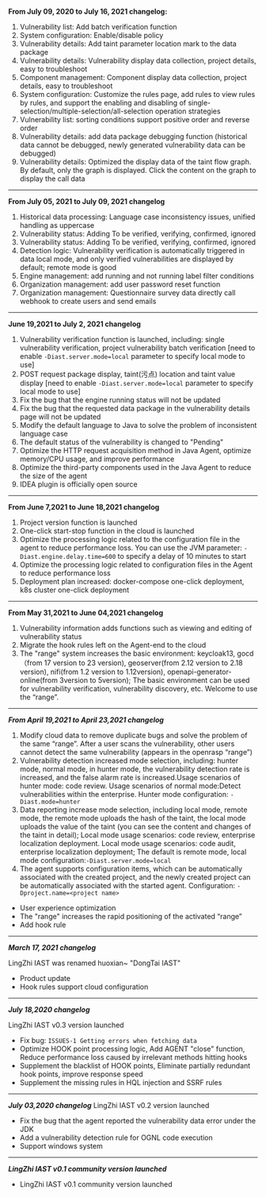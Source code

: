 **From July 09, 2020 to July 16, 2021 changelog:** 
1. Vulnerability list:  Add batch verification function
2. System configuration:  Enable/disable policy
3. Vulnerability details: Add taint parameter location mark to the data package
4. Vulnerability details: Vulnerability display data collection, project details, easy to troubleshoot
5. Component management: Component display data collection, project details, easy to troubleshoot
6. System configuration: Customize the rules page, add rules to view rules by rules, and support the enabling and disabling of single-selection/multiple-selection/all-selection operation strategies
7. Vulnerability list: sorting conditions support positive order and reverse order
8. Vulnerability details: add data package debugging function (historical data cannot be debugged, newly generated vulnerability data can be debugged)
9. Vulnerability details: Optimized the display data of the taint flow graph. By default, only the graph is displayed. Click the content on the graph to display the call data

****

**From July 05, 2021 to July 09, 2021 changelog**
1. Historical data processing: Language case inconsistency issues, unified handling as uppercase
2. Vulnerability status: Adding To be verified, verifying, confirmed, ignored
3. Vulnerability status: Adding To be verified, verifying, confirmed, ignored
4. Detection logic: Vulnerability verification is automatically triggered in data local mode, and only verified vulnerabilities are displayed by default; remote mode is good
5. Engine management: add running and not running label filter conditions
6. Organization management: add user password reset function
7. Organization management: Questionnaire survey data directly call webhook to create users and send emails

****

**June 19,2021 to July 2, 2021 changelog**
1. Vulnerability verification function is launched, including: single vulnerability verification, project vulnerability batch verification [need to enable `-Diast.server.mode=local` parameter to specify local mode to use]
2. POST request package display, taint(污点) location and taint value display [need to enable `-Diast.server.mode=local` parameter to specify local mode to use]
3. Fix the bug that the engine running status will not be updated
4. Fix the bug that the requested data package in the vulnerability details page will not be updated
5. Modify the default language to Java to solve the problem of inconsistent language case
6. The default status of the vulnerability is changed to "Pending"
7. Optimize the HTTP request acquisition method in Java Agent, optimize memory/CPU usage, and improve performance
8. Optimize the third-party components used in the Java Agent to reduce the size of the agent
9. IDEA plugin is officially open source

****

**From June 7,2021 to June 18,2021 changelog**

1. Project version function is launched
2. One-click start-stop function in the cloud is launched
3. Optimize the processing logic related to the configuration file in the agent to reduce performance loss. You can use the JVM parameter: `-Diast.engine.delay.time=600` to specify a delay of 10 minutes to start
4. Optimize the processing logic related to configuration files in the Agent to reduce performance loss
5. Deployment plan increased: docker-compose one-click deployment, k8s cluster one-click deployment
****

**From May 31,2021 to June 04,2021 changelog**

1. Vulnerability information adds functions such as viewing and editing of vulnerability status
2. Migrate the hook rules left on the Agent-end to the cloud
3. The "range" system increases the basic environment: keycloak13, gocd（from 17 version to 23 version), geoserver(from 2.12 version to 2.18 version), nifi(from 1.2 version to 1.12version), openapi-generator-online(from 3version to 5version); The basic environment can be used for vulnerability verification, vulnerability discovery, etc. Welcome to use the “range”.
****

***From April 19,2021 to April 23,2021 changelog***
1. Modify cloud data to remove duplicate bugs and solve the problem of the same “range”. After a user scans the vulnerability, other users cannot detect the same vulnerability (appears in the openrasp “range”)
2. Vulnerability detection increased mode selection, including: hunter mode, normal mode, in hunter mode, the vulnerability detection rate is increased, and the false alarm rate is increased.Usage scenarios of hunter mode: code review. Usage scenarios of normal mode:Detect vulnerabilities within the enterprise. Hunter mode configuration: `-Diast.mode=hunter`
3. Data reporting increase mode selection, including local mode, remote mode, the remote mode uploads the hash of the taint, the local mode uploads the value of the taint (you can see the content and changes of the taint in detail); Local mode usage scenarios: code review, enterprise localization deployment. Local mode usage scenarios: code audit, enterprise localization deployment; The default is remote mode, local mode configuration:`-Diast.server.mode=local`
4. The agent supports configuration items, which can be automatically associated with the created project, and the newly created project can be automatically associated with the started agent. Configuration: `-Dproject.name=<project name>`
- User experience optimization
- The "range" increases the rapid positioning of the activated “range”
- Add hook rule
****

***March 17, 2021 changelog***

LingZhi IAST was renamed huoxian~ "DongTai IAST"
- Product update
- Hook rules support cloud configuration
****

***July 18,2020 changelog***

LingZhi IAST v0.3 version launched
- Fix bug: `ISSUES-1 Getting errors when fetching data`
- Optimize HOOK point processing logic, Add AGENT "close" function, Reduce performance loss caused by irrelevant methods hitting hooks
- Supplement the blacklist of HOOK points, Eliminate partially redundant hook points, improve response speed
- Supplement the missing rules in HQL injection and SSRF rules
****

***July 03,2020 changelog***
LingZhi IAST v0.2 version launched
- Fix the bug that the agent reported the vulnerability data error under the JDK
- Add a vulnerability detection rule for OGNL code execution
- Support windows system
****

***LingZhi IAST v0.1 community version launched***

- LingZhi IAST v0.1 community version launched